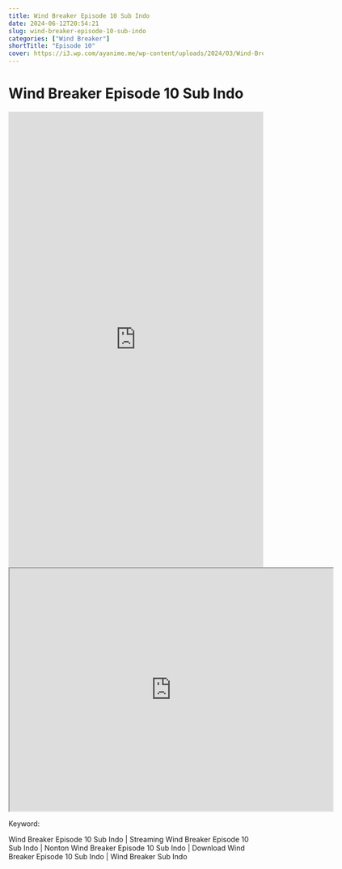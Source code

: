 ```yaml
---
title: Wind Breaker Episode 10 Sub Indo
date: 2024-06-12T20:54:21
slug: wind-breaker-episode-10-sub-indo
categories: ["Wind Breaker"]
shortTitle: "Episode 10"
cover: https://i3.wp.com/ayanime.me/wp-content/uploads/2024/03/Wind-Breaker-768x1084-1.jpg
---
```


# Wind Breaker Episode 10 Sub Indo

<iframe src="https://play.ayanime.me/include/fluidplayer/fluidplayer.php?VideoSrc1=https%3A%2F%2Fdrive.google.com%2Ffile%2Fd%2F1YOeRP59CRLmkhI6huIqdvQkfURNGe0WK%2Fpreview&VideoType1=video%2Fmp4&VideoQuality1=480p&VideoSrc2=https%3A%2F%2Fdrive.google.com%2Ffile%2Fd%2F1D-e3eDQ-Z-kje7ff65Ly9zl2bcU9r6po%2Fpreview&VideoType2=video%2Fmp4&VideoQuality2=720p&VideoSrc3=https%3A%2F%2Fdrive.google.com%2Ffile%2Fd%2F1aUXo1WVWAO1MwpoLoRXmG40XxCY4Ob1i%2Fpreview&VideoType3=video%2Fmp4&VideoQuality3=1080p&VideoSrc4=&VideoType4=&VideoQuality4=&VideoPoster=&VideoTrack1=&kind1=&srclang1=&label1=&default1=&VideoTrack2=&kind2=&srclang2=&label2=&default2=&player=fluid+player&server=Drive+API&api=&width=100%25&height=900px" frameborder="0" width="100%" height="900px" allowfullscreen="allowfullscreen" scrolling="no"></iframe>
<iframe src="https://drive.google.com/file/d/1aUXo1WVWAO1MwpoLoRXmG40XxCY4Ob1i/preview" width="640" height="480" allow="accelerometer; autoplay; encrypted-media; gyroscope; fullscreen; picture-in-picture" scrolling="no" seamless="" sandbox="allow-same-origin allow-scripts"></iframe>

Keyword:
<p>Wind Breaker Episode 10 Sub Indo | Streaming Wind Breaker Episode 10 Sub Indo | Nonton Wind Breaker Episode 10 Sub Indo | Download Wind Breaker Episode 10 Sub Indo | Wind Breaker Sub Indo</p>

